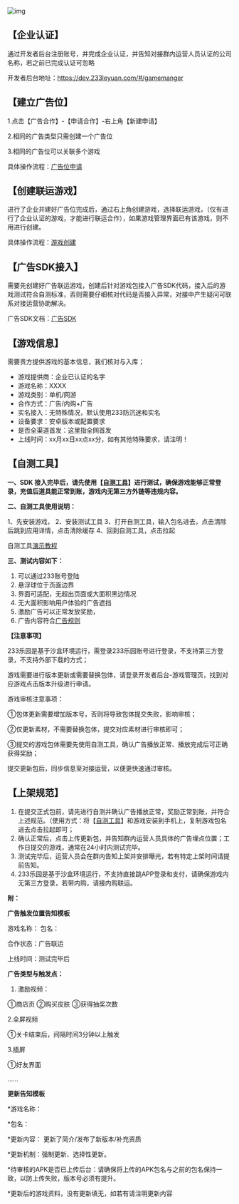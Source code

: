 ![img](https://arkimg.ark.online/(null)-20240520173554500.png)

## **【企业认证】**

通过开发者后台注册账号，并完成企业认证，并告知对接群内运营人员认证的公司名称，若之前已完成认证可忽略

开发者后台地址：https://dev.233leyuan.com/#/gamemanger

## 【建立广告位】

1.点击【广告合作】-【申请合作】-右上角【新建申请】

2.相同的广告类型只需创建一个广告位

3.相同的广告位可以关联多个游戏

具体操作流程：[广告位申请](../广告游戏流程/广告游戏对接流程.md)

## 【创建联运游戏】

进行了企业并建好广告位完成后，通过右上角创建游戏，选择联运游戏，（仅有进行了企业认证的游戏，才能进行联运合作），如果游戏管理界面已有该游戏，则不用进行创建。

具体操作流程：[游戏创建](../操作指引/联运游戏创建.md)

## 【广告SDK接入】

需要先创建好广告联运游戏，创建后针对游戏包接入广告SDK代码，接入后的游戏测试符合自测标准，否则需要仔细核对代码是否接入异常，对接中产生疑问可联系对接运营协助解决。

广告SDK文档：[广告SDK](../SDK操作/广告SDK.md)

## 【游戏信息】

需要贵方提供游戏的基本信息，我们核对与入库；

- 游戏提供商：企业已认证的名字
- 游戏名称：XXXX
- 游戏类别：单机/网游
- 合作方式：广告/内购+广告
- 实名接入：无特殊情况，默认使用233防沉迷和实名
- 设备要求：安卓版本或配置要求
- 是否全渠道首发：这里指全网首发
- 上线时间：xx月xx日xx点xx分，如有其他特殊要求，请注明！

## 【自测工具】

**一、SDK 接入完毕后，请先使用【[自测工具](https://dev.233leyuan.com/#/ad_process)】进行测试，确保游戏能够正常登录，充值后道具能正常到账，游戏内无第三方外链等违规内容。**

**二、自测工具使用说明：**

1、先安装游戏， 2、安装测试工具 3、打开自测工具，输入包名进去，点击清除后跳到应用详情，点击清除缓存 4、回到自测工具，点击拉起

自测工具[演示教程](https://cdn.233xyx.com/1629017567424_707.mp4)

**三、测试内容如下：**

1. 可以通过233账号登陆
2. 悬浮球位于页面边界
3. 界面可适配，无超出页面或大面积黑边情况
4. 无大面积影响用户体验的广告遮挡
5. 激励广告可以正常发放奖励，
6. 广告内容符合[广告规则](../广告游戏流程/广告规则.md)

**【注意事项】**

233乐园是基于沙盒环境运行，需登录233乐园账号进行登录，不支持第三方登录，不支持外部下载的方式；

游戏需要进行版本更新或需要替换包体，请登录开发者后台-游戏管理页，找到对应游戏点击版本升级进行申请。

游戏审核注意事项：

①包体更新需要增加版本号，否则将导致包体提交失败，影响审核；

②仅更新素材，不需要替换包体，提交对应素材进行审核即可；

③提交的游戏包体需要先使用自测工具，确认广告播放正常、播放完成后可正确获得奖励；

提交更新包后，同步信息至对接运营，以便更快速通过审核。

## 【上架规范】

1. 在提交正式包前，请先进行自测并确认广告播放正常，奖励正常到账，并符合上述规范。（使用方式：将【[自测工具](https://cdn.233xyx.com/1637583042144_601.apk)】和游戏安装到手机上，复制游戏包名进去点击拉起即可；
2. 确认正常后，点击上传更新包，并告知群内运营人员具体的广告埋点位置；工作日提交的游戏，通常在24小时内测试完毕。
3. 测试完毕后，运营人员会在群内告知上架并安排曝光，若有特定上架时间请提前告知。
4. 233乐园是基于沙盒环境运行，不支持直接跳APP登录和支付，请确保游戏内无第三方登录，若带内购，请接内购联运。

**附：**

**广告触发位置告知模板**

游戏名称：                  包名：

合作状态：广告联运

上线时间：测试完毕后

**广告类型与触发点：**

1. 激励视频：

①商店页  ②购买皮肤 ③获得抽奖次数

2.全屏视频

①关卡结束后，间隔时间3分钟以上触发

3.插屏

①好友界面 

……

**更新告知模板**

*游戏名称：          

*包名：

*更新内容： 更新了简介/发布了新版本/补充资质

*更新机制：强制更新、选择性更新。

*待审核的APK是否已上传后台：请确保将上传的APK包名与之前的包名保持一致，以防上传失败，版本号必须有提升。

*更新后的游戏资料，没有更新填无，如若有请注明更新内容
